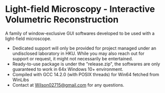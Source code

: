# Light-field Microscopy - Interactive Volumetric Reconstruction
A family of window-exclusive GUI softwares developed to be used with a light-field microscope.
- Dedicated support will only be provided for project managed under an undisclosed laboratory in HKU. While you may also reach out for support or request, it might not necessarily be entertained.
- Ready-to-use package is under the "release.zip", the softwares are only guaranteed to work in 64x Windows 10+ environment.
- Compiled with GCC 14.2.0 (with POSIX threads) for Win64 fetched from WinLibs
- Contact at Wilson02715@gmail.com for any questions.
